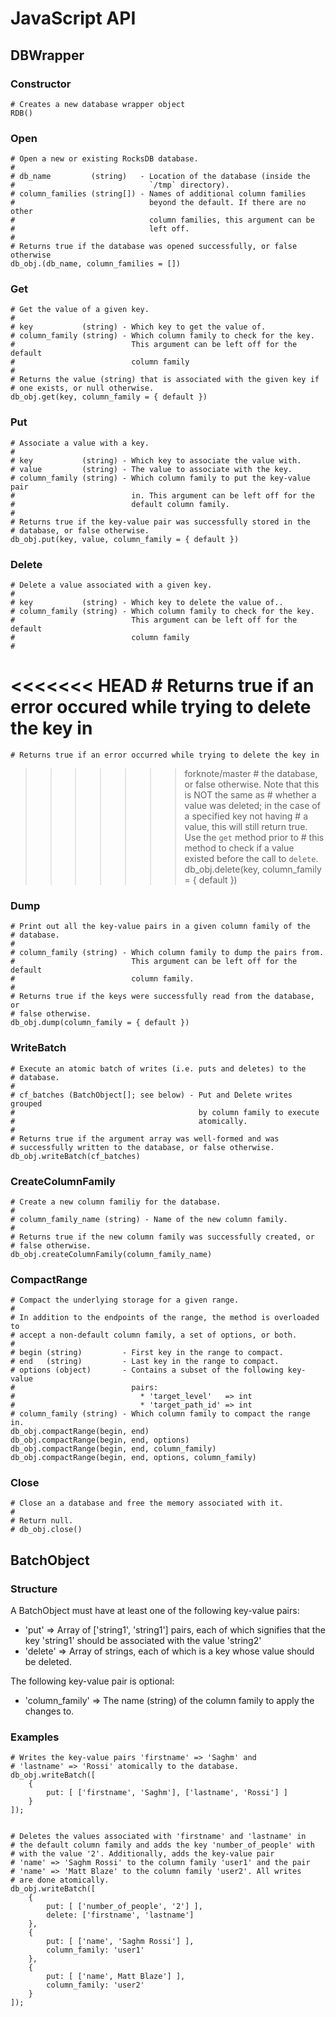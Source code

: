 # JavaScript API

## DBWrapper

### Constructor

    # Creates a new database wrapper object
    RDB()

### Open

    # Open a new or existing RocksDB database.
    #
    # db_name         (string)   - Location of the database (inside the
    #                              `/tmp` directory).
    # column_families (string[]) - Names of additional column families
    #                              beyond the default. If there are no other
    #                              column families, this argument can be
    #                              left off.
    #
    # Returns true if the database was opened successfully, or false otherwise
    db_obj.(db_name, column_families = [])

### Get

    # Get the value of a given key.
    #
    # key           (string) - Which key to get the value of.
    # column_family (string) - Which column family to check for the key.
    #                          This argument can be left off for the default
    #                          column family
    #
    # Returns the value (string) that is associated with the given key if
    # one exists, or null otherwise.
    db_obj.get(key, column_family = { default })

### Put

    # Associate a value with a key.
    #
    # key           (string) - Which key to associate the value with.
    # value         (string) - The value to associate with the key.
    # column_family (string) - Which column family to put the key-value pair
    #                          in. This argument can be left off for the
    #                          default column family.
    #
    # Returns true if the key-value pair was successfully stored in the
    # database, or false otherwise.
    db_obj.put(key, value, column_family = { default })

### Delete

    # Delete a value associated with a given key.
    #
    # key           (string) - Which key to delete the value of..
    # column_family (string) - Which column family to check for the key.
    #                          This argument can be left off for the default
    #                          column family
    #
<<<<<<< HEAD
    # Returns true if an error occured while trying to delete the key in
=======
    # Returns true if an error occurred while trying to delete the key in
>>>>>>> forknote/master
    # the database, or false otherwise. Note that this is NOT the same as
    # whether a value was deleted; in the case of a specified key not having
    # a value, this will still return true. Use the `get` method prior to
    # this method to check if a value existed before the call to `delete`.
    db_obj.delete(key, column_family = { default })

### Dump

    # Print out all the key-value pairs in a given column family of the
    # database.
    #
    # column_family (string) - Which column family to dump the pairs from.
    #                          This argument can be left off for the default
    #                          column family.
    #
    # Returns true if the keys were successfully read from the database, or
    # false otherwise.
    db_obj.dump(column_family = { default })

### WriteBatch

    # Execute an atomic batch of writes (i.e. puts and deletes) to the
    # database.
    #
    # cf_batches (BatchObject[]; see below) - Put and Delete writes grouped
    #                                         by column family to execute
    #                                         atomically.
    #
    # Returns true if the argument array was well-formed and was
    # successfully written to the database, or false otherwise.
    db_obj.writeBatch(cf_batches)

### CreateColumnFamily

    # Create a new column familiy for the database.
    #
    # column_family_name (string) - Name of the new column family.
    #
    # Returns true if the new column family was successfully created, or
    # false otherwise.
    db_obj.createColumnFamily(column_family_name)

### CompactRange

    # Compact the underlying storage for a given range.
    #
    # In addition to the endpoints of the range, the method is overloaded to
    # accept a non-default column family, a set of options, or both.
    #
    # begin (string)         - First key in the range to compact.
    # end   (string)         - Last key in the range to compact.
    # options (object)       - Contains a subset of the following key-value
    #                          pairs:
    #                            * 'target_level'   => int
    #                            * 'target_path_id' => int
    # column_family (string) - Which column family to compact the range in.
    db_obj.compactRange(begin, end)
    db_obj.compactRange(begin, end, options)
    db_obj.compactRange(begin, end, column_family)
    db_obj.compactRange(begin, end, options, column_family)



### Close

    # Close an a database and free the memory associated with it.
    #
    # Return null.
    # db_obj.close()


## BatchObject

### Structure

A BatchObject must have at least one of the following key-value pairs:

* 'put' => Array of ['string1', 'string1'] pairs, each of which signifies that
the key 'string1' should be associated with the value 'string2'
* 'delete' => Array of strings, each of which is a key whose value should be
deleted.

The following key-value pair is optional:

* 'column_family' => The name (string) of the column family to apply the
changes to.

### Examples

    # Writes the key-value pairs 'firstname' => 'Saghm' and
    # 'lastname' => 'Rossi' atomically to the database.
    db_obj.writeBatch([
        {
            put: [ ['firstname', 'Saghm'], ['lastname', 'Rossi'] ]
        }
    ]);


    # Deletes the values associated with 'firstname' and 'lastname' in
    # the default column family and adds the key 'number_of_people' with
    # with the value '2'. Additionally, adds the key-value pair
    # 'name' => 'Saghm Rossi' to the column family 'user1' and the pair
    # 'name' => 'Matt Blaze' to the column family 'user2'. All writes
    # are done atomically.
    db_obj.writeBatch([
        {
            put: [ ['number_of_people', '2'] ],
            delete: ['firstname', 'lastname']
        },
        {
            put: [ ['name', 'Saghm Rossi'] ],
            column_family: 'user1'
        },
        {
            put: [ ['name', Matt Blaze'] ],
            column_family: 'user2'
        }
    ]);

